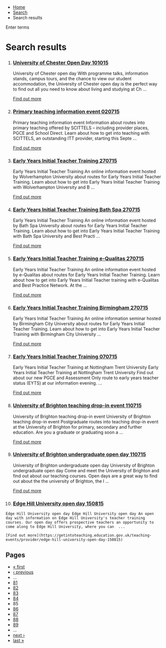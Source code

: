 *   [Home](/)
*   [Search](/search)
*   Search results

Enter terms 

Search results
==============

1.  ### [University of Chester Open Day 101015](https://getintoteaching.education.gov.uk/teaching-events/provider/university-of-chester-open-day-101015)
    
    University of Chester open day With programme talks, information stands, campus tours, and the chance to view our student accommodation, the University of Chester open day is the perfect way to find out all you need to know about living and studying at Ch ...
    
    [Find out more](https://getintoteaching.education.gov.uk/teaching-events/provider/university-of-chester-open-day-101015)
    
2.  ### [Primary teaching information event 020715](https://getintoteaching.education.gov.uk/teaching-events/listing/primary-teaching-information-event-020715)
    
    Primary teaching information event Information about routes into primary teaching offered by SCITTELS – including provider places, PGCE and School Direct. Learn about how to get into teaching with SCITTELS, an outstanding ITT provider, starting this Septe ...
    
    [Find out more](https://getintoteaching.education.gov.uk/teaching-events/listing/primary-teaching-information-event-020715)
    
3.  ### [Early Years Initial Teacher Training 270715](https://getintoteaching.education.gov.uk/teaching-events/provider/early-years-initial-teacher-training-270715)
    
    Early Years Initial Teacher Training An online information event hosted by Wolverhampton University about routes for Early Years Initial Teacher Training. Learn about how to get into Early Years Initial Teacher Training with Wolverhampton University and B ...
    
    [Find out more](https://getintoteaching.education.gov.uk/teaching-events/provider/early-years-initial-teacher-training-270715)
    
4.  ### [Early Years Initial Teacher Training Bath Spa 270715](https://getintoteaching.education.gov.uk/teaching-events/provider/early-years-initial-teacher-training-bath-spa-270715)
    
    Early Years Initial Teacher Training An online information event hosted by Bath Spa University about routes for Early Years Initial Teacher Training. Learn about how to get into Early Years Initial Teacher Training with Bath Spa University and Best Practi ...
    
    [Find out more](https://getintoteaching.education.gov.uk/teaching-events/provider/early-years-initial-teacher-training-bath-spa-270715)
    
5.  ### [Early Years Initial Teacher Training e-Qualitas 270715](https://getintoteaching.education.gov.uk/teaching-events/provider/early-years-initial-teacher-training-e-qualitas-270715)
    
    Early Years Initial Teacher Training An online information event hosted by e-Qualitas about routes for Early Years Initial Teacher Training. Learn about how to get into Early Years Initial Teacher training with e-Qualitas and Best Practice Network. At the ...
    
    [Find out more](https://getintoteaching.education.gov.uk/teaching-events/provider/early-years-initial-teacher-training-e-qualitas-270715)
    
6.  ### [Early Years Initial Teacher Training Birmingham 270715](https://getintoteaching.education.gov.uk/teaching-events/provider/early-years-initial-teacher-training-birmingham-270715)
    
    Early Years Initial Teacher Training An online information seminar hosted by Birmingham City University about routes for Early Years Initial Teacher Training. Learn about how to get into Early Years Initial Teacher Training with Birmingham City University ...
    
    [Find out more](https://getintoteaching.education.gov.uk/teaching-events/provider/early-years-initial-teacher-training-birmingham-270715)
    
7.  ### [Early Years Initial Teacher Training 070715](https://getintoteaching.education.gov.uk/teaching-events/listing/early-years-initial-teacher-training-070715)
    
    Early Years Initial Teacher Training at Nottingham Trent University Early Years Initial Teacher Training at Nottingham Trent University Find out about our new PGCE and Assessment Only route to early years teacher status (EYTS) at our information evening. ...
    
    [Find out more](https://getintoteaching.education.gov.uk/teaching-events/listing/early-years-initial-teacher-training-070715)
    
8.  ### [University of Brighton teaching drop-in event 110715](https://getintoteaching.education.gov.uk/teaching-events/listing/university-of-brighton-teaching-drop-in-event-110715)
    
    University of Brighton teaching drop-in event University of Brighton teaching drop-in event Postgraduate routes into teaching drop-in event at the University of Brighton for primary, secondary and further education. Are you a graduate or graduating soon a ...
    
    [Find out more](https://getintoteaching.education.gov.uk/teaching-events/listing/university-of-brighton-teaching-drop-in-event-110715)
    
9.  ### [University of Brighton undergraduate open day 110715](https://getintoteaching.education.gov.uk/teaching-events/listing/university-of-brighton-undergraduate-open-day-110715)
    
    University of Brighton undergraduate open day University of Brighton undergraduate open day Come and meet the University of Brighton and find out about our teaching courses. Open days are a great way to find out about the the university of Brighton, the l ...
    
    [Find out more](https://getintoteaching.education.gov.uk/teaching-events/listing/university-of-brighton-undergraduate-open-day-110715)
    
10.  ### [Edge Hill University open day 150815](https://getintoteaching.education.gov.uk/teaching-events/provider/edge-hill-university-open-day-150815)
    
    Edge Hill University open day Edge Hill University open day An open day with information on Edge Hill University's teacher training courses. Our open day offers prospective teachers an opportunity to come along to Edge Hill University, where you can  ...
    
    [Find out more](https://getintoteaching.education.gov.uk/teaching-events/provider/edge-hill-university-open-day-150815)
    

Pages
-----

*   [« first](/search/site "Go to first page")
*   [‹ previous](/search/site?page=83 "Go to previous page")
*   …
*   [81](/search/site?page=80 "Go to page 81")
*   [82](/search/site?page=81 "Go to page 82")
*   [83](/search/site?page=82 "Go to page 83")
*   [84](/search/site?page=83 "Go to page 84")
*   85
*   [86](/search/site?page=85 "Go to page 86")
*   [87](/search/site?page=86 "Go to page 87")
*   [88](/search/site?page=87 "Go to page 88")
*   [89](/search/site?page=88 "Go to page 89")
*   …
*   [next ›](/search/site?page=85 "Go to next page")
*   [last »](/search/site?page=1032 "Go to last page")